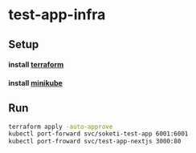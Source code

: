 # test-app-infra

## Setup
#### install [terraform](https://developer.hashicorp.com/terraform/downloads?product_intent=terraform)
#### install [minikube](https://developer.hashicorp.com/terraform/downloads?product_intent=terraform)

## Run

``` sh
terraform apply -auto-approve
kubectl port-forward svc/soketi-test-app 6001:6001
kubectl port-froward svc/test-app-nextjs 3000:80
```

